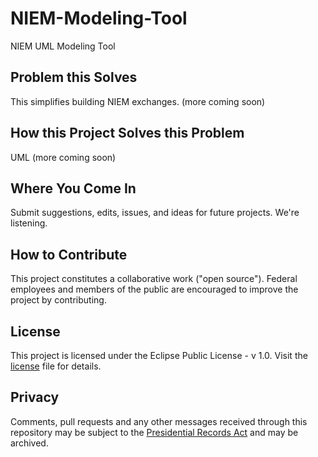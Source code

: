 NIEM-Modeling-Tool
==================

NIEM UML Modeling Tool

## Problem this Solves

This simplifies building NIEM exchanges. (more coming soon)

## How this Project Solves this Problem

UML (more coming soon)

## Where You Come In

Submit suggestions, edits, issues, and ideas for future projects. We're listening.

## How to Contribute

This project constitutes a collaborative work ("open source"). Federal employees and members of the public are encouraged to improve the project by contributing.

## License

This project is licensed under the Eclipse Public License - v 1.0. Visit the [license](https://github.com/info-sharing-environment/NIEM-Modeling-Tool/blob/master/license.md) file for details.

## Privacy

Comments, pull requests and any other messages received through this repository may be subject to the [Presidential Records Act](http://www.archives.gov/about/laws/presidential-records.html) and may be archived.
